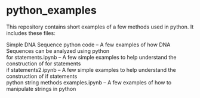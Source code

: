 # python_examples

This repository contains short examples of a few methods used in python. It includes these files:

Simple DNA Sequence python code – A few examples of how DNA Sequences can be analyzed using python  
for statements.ipynb – A few simple examples to help understand the construction of for statements  
if statements2.ipynb – A few simple examples to help understand the construction of if statements  
python string methods examples.ipynb – A few examples of how to manipulate strings in python  

